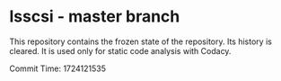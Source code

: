 # lsscsi - master branch

This repository contains the frozen state of the repository.
Its history is cleared. It is used only for static code
analysis with Codacy.

Commit Time: 1724121535